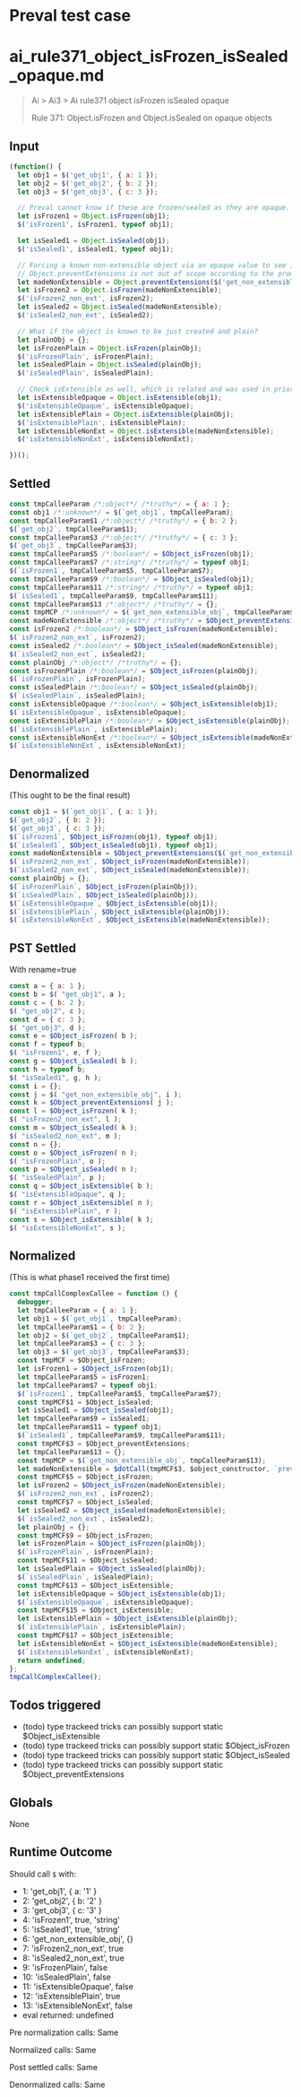 # Preval test case

# ai_rule371_object_isFrozen_isSealed_opaque.md

> Ai > Ai3 > Ai rule371 object isFrozen isSealed opaque
>
> Rule 371: Object.isFrozen and Object.isSealed on opaque objects

## Input

`````js filename=intro
(function() {
  let obj1 = $('get_obj1', { a: 1 });
  let obj2 = $('get_obj2', { b: 2 });
  let obj3 = $('get_obj3', { c: 3 });

  // Preval cannot know if these are frozen/sealed as they are opaque.
  let isFrozen1 = Object.isFrozen(obj1);
  $('isFrozen1', isFrozen1, typeof obj1);

  let isSealed1 = Object.isSealed(obj1);
  $('isSealed1', isSealed1, typeof obj1);

  // Forcing a known non-extensible object via an opaque value to see if Preval handles it.
  // Object.preventExtensions is not out of scope according to the prompt.
  let madeNonExtensible = Object.preventExtensions($('get_non_extensible_obj', {}));
  let isFrozen2 = Object.isFrozen(madeNonExtensible);
  $('isFrozen2_non_ext', isFrozen2);
  let isSealed2 = Object.isSealed(madeNonExtensible);
  $('isSealed2_non_ext', isSealed2);

  // What if the object is known to be just created and plain?
  let plainObj = {};
  let isFrozenPlain = Object.isFrozen(plainObj);
  $('isFrozenPlain', isFrozenPlain);
  let isSealedPlain = Object.isSealed(plainObj);
  $('isSealedPlain', isSealedPlain);

  // Check isExtensible as well, which is related and was used in prior rules (e.g. 296)
  let isExtensibleOpaque = Object.isExtensible(obj1);
  $('isExtensibleOpaque', isExtensibleOpaque);
  let isExtensiblePlain = Object.isExtensible(plainObj);
  $('isExtensiblePlain', isExtensiblePlain);
  let isExtensibleNonExt = Object.isExtensible(madeNonExtensible);
  $('isExtensibleNonExt', isExtensibleNonExt);

})();
`````


## Settled


`````js filename=intro
const tmpCalleeParam /*:object*/ /*truthy*/ = { a: 1 };
const obj1 /*:unknown*/ = $(`get_obj1`, tmpCalleeParam);
const tmpCalleeParam$1 /*:object*/ /*truthy*/ = { b: 2 };
$(`get_obj2`, tmpCalleeParam$1);
const tmpCalleeParam$3 /*:object*/ /*truthy*/ = { c: 3 };
$(`get_obj3`, tmpCalleeParam$3);
const tmpCalleeParam$5 /*:boolean*/ = $Object_isFrozen(obj1);
const tmpCalleeParam$7 /*:string*/ /*truthy*/ = typeof obj1;
$(`isFrozen1`, tmpCalleeParam$5, tmpCalleeParam$7);
const tmpCalleeParam$9 /*:boolean*/ = $Object_isSealed(obj1);
const tmpCalleeParam$11 /*:string*/ /*truthy*/ = typeof obj1;
$(`isSealed1`, tmpCalleeParam$9, tmpCalleeParam$11);
const tmpCalleeParam$13 /*:object*/ /*truthy*/ = {};
const tmpMCP /*:unknown*/ = $(`get_non_extensible_obj`, tmpCalleeParam$13);
const madeNonExtensible /*:object*/ /*truthy*/ = $Object_preventExtensions(tmpMCP);
const isFrozen2 /*:boolean*/ = $Object_isFrozen(madeNonExtensible);
$(`isFrozen2_non_ext`, isFrozen2);
const isSealed2 /*:boolean*/ = $Object_isSealed(madeNonExtensible);
$(`isSealed2_non_ext`, isSealed2);
const plainObj /*:object*/ /*truthy*/ = {};
const isFrozenPlain /*:boolean*/ = $Object_isFrozen(plainObj);
$(`isFrozenPlain`, isFrozenPlain);
const isSealedPlain /*:boolean*/ = $Object_isSealed(plainObj);
$(`isSealedPlain`, isSealedPlain);
const isExtensibleOpaque /*:boolean*/ = $Object_isExtensible(obj1);
$(`isExtensibleOpaque`, isExtensibleOpaque);
const isExtensiblePlain /*:boolean*/ = $Object_isExtensible(plainObj);
$(`isExtensiblePlain`, isExtensiblePlain);
const isExtensibleNonExt /*:boolean*/ = $Object_isExtensible(madeNonExtensible);
$(`isExtensibleNonExt`, isExtensibleNonExt);
`````


## Denormalized
(This ought to be the final result)

`````js filename=intro
const obj1 = $(`get_obj1`, { a: 1 });
$(`get_obj2`, { b: 2 });
$(`get_obj3`, { c: 3 });
$(`isFrozen1`, $Object_isFrozen(obj1), typeof obj1);
$(`isSealed1`, $Object_isSealed(obj1), typeof obj1);
const madeNonExtensible = $Object_preventExtensions($(`get_non_extensible_obj`, {}));
$(`isFrozen2_non_ext`, $Object_isFrozen(madeNonExtensible));
$(`isSealed2_non_ext`, $Object_isSealed(madeNonExtensible));
const plainObj = {};
$(`isFrozenPlain`, $Object_isFrozen(plainObj));
$(`isSealedPlain`, $Object_isSealed(plainObj));
$(`isExtensibleOpaque`, $Object_isExtensible(obj1));
$(`isExtensiblePlain`, $Object_isExtensible(plainObj));
$(`isExtensibleNonExt`, $Object_isExtensible(madeNonExtensible));
`````


## PST Settled
With rename=true

`````js filename=intro
const a = { a: 1 };
const b = $( "get_obj1", a );
const c = { b: 2 };
$( "get_obj2", c );
const d = { c: 3 };
$( "get_obj3", d );
const e = $Object_isFrozen( b );
const f = typeof b;
$( "isFrozen1", e, f );
const g = $Object_isSealed( b );
const h = typeof b;
$( "isSealed1", g, h );
const i = {};
const j = $( "get_non_extensible_obj", i );
const k = $Object_preventExtensions( j );
const l = $Object_isFrozen( k );
$( "isFrozen2_non_ext", l );
const m = $Object_isSealed( k );
$( "isSealed2_non_ext", m );
const n = {};
const o = $Object_isFrozen( n );
$( "isFrozenPlain", o );
const p = $Object_isSealed( n );
$( "isSealedPlain", p );
const q = $Object_isExtensible( b );
$( "isExtensibleOpaque", q );
const r = $Object_isExtensible( n );
$( "isExtensiblePlain", r );
const s = $Object_isExtensible( k );
$( "isExtensibleNonExt", s );
`````


## Normalized
(This is what phase1 received the first time)

`````js filename=intro
const tmpCallComplexCallee = function () {
  debugger;
  let tmpCalleeParam = { a: 1 };
  let obj1 = $(`get_obj1`, tmpCalleeParam);
  let tmpCalleeParam$1 = { b: 2 };
  let obj2 = $(`get_obj2`, tmpCalleeParam$1);
  let tmpCalleeParam$3 = { c: 3 };
  let obj3 = $(`get_obj3`, tmpCalleeParam$3);
  const tmpMCF = $Object_isFrozen;
  let isFrozen1 = $Object_isFrozen(obj1);
  let tmpCalleeParam$5 = isFrozen1;
  let tmpCalleeParam$7 = typeof obj1;
  $(`isFrozen1`, tmpCalleeParam$5, tmpCalleeParam$7);
  const tmpMCF$1 = $Object_isSealed;
  let isSealed1 = $Object_isSealed(obj1);
  let tmpCalleeParam$9 = isSealed1;
  let tmpCalleeParam$11 = typeof obj1;
  $(`isSealed1`, tmpCalleeParam$9, tmpCalleeParam$11);
  const tmpMCF$3 = $Object_preventExtensions;
  let tmpCalleeParam$13 = {};
  const tmpMCP = $(`get_non_extensible_obj`, tmpCalleeParam$13);
  let madeNonExtensible = $dotCall(tmpMCF$3, $object_constructor, `preventExtensions`, tmpMCP);
  const tmpMCF$5 = $Object_isFrozen;
  let isFrozen2 = $Object_isFrozen(madeNonExtensible);
  $(`isFrozen2_non_ext`, isFrozen2);
  const tmpMCF$7 = $Object_isSealed;
  let isSealed2 = $Object_isSealed(madeNonExtensible);
  $(`isSealed2_non_ext`, isSealed2);
  let plainObj = {};
  const tmpMCF$9 = $Object_isFrozen;
  let isFrozenPlain = $Object_isFrozen(plainObj);
  $(`isFrozenPlain`, isFrozenPlain);
  const tmpMCF$11 = $Object_isSealed;
  let isSealedPlain = $Object_isSealed(plainObj);
  $(`isSealedPlain`, isSealedPlain);
  const tmpMCF$13 = $Object_isExtensible;
  let isExtensibleOpaque = $Object_isExtensible(obj1);
  $(`isExtensibleOpaque`, isExtensibleOpaque);
  const tmpMCF$15 = $Object_isExtensible;
  let isExtensiblePlain = $Object_isExtensible(plainObj);
  $(`isExtensiblePlain`, isExtensiblePlain);
  const tmpMCF$17 = $Object_isExtensible;
  let isExtensibleNonExt = $Object_isExtensible(madeNonExtensible);
  $(`isExtensibleNonExt`, isExtensibleNonExt);
  return undefined;
};
tmpCallComplexCallee();
`````


## Todos triggered


- (todo) type trackeed tricks can possibly support static $Object_isExtensible
- (todo) type trackeed tricks can possibly support static $Object_isFrozen
- (todo) type trackeed tricks can possibly support static $Object_isSealed
- (todo) type trackeed tricks can possibly support static $Object_preventExtensions


## Globals


None


## Runtime Outcome


Should call `$` with:
 - 1: 'get_obj1', { a: '1' }
 - 2: 'get_obj2', { b: '2' }
 - 3: 'get_obj3', { c: '3' }
 - 4: 'isFrozen1', true, 'string'
 - 5: 'isSealed1', true, 'string'
 - 6: 'get_non_extensible_obj', {}
 - 7: 'isFrozen2_non_ext', true
 - 8: 'isSealed2_non_ext', true
 - 9: 'isFrozenPlain', false
 - 10: 'isSealedPlain', false
 - 11: 'isExtensibleOpaque', false
 - 12: 'isExtensiblePlain', true
 - 13: 'isExtensibleNonExt', false
 - eval returned: undefined

Pre normalization calls: Same

Normalized calls: Same

Post settled calls: Same

Denormalized calls: Same
